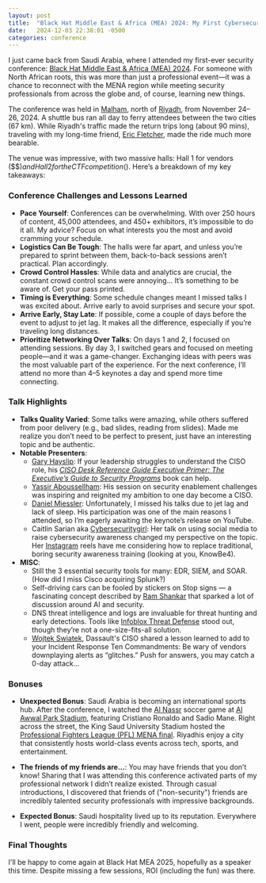 ```yaml
---
layout: post
title:  "Black Hat Middle East & Africa (MEA) 2024: My First Cybersecurity Conference"
date:   2024-12-03 22:38:01 -0500
categories: conference
---
```


I just came back from Saudi Arabia, where I attended my first-ever security conference: [Black Hat Middle East & Africa (MEA) 2024](https://blackhatmea.com). For someone with North African roots, this was more than just a professional event—it was a chance to reconnect with the MENA region while meeting security professionals from across the globe and, of course, learning new things.

The conference was held in [Malham](https://maps.app.goo.gl/DoRNUYP3Arcj32gV7), north of [Riyadh](https://maps.app.goo.gl/T98pe6f8sAaeqpbUA), from November 24–26, 2024. A shuttle bus ran all day to ferry attendees between the two cities (67 km). While Riyadh's traffic made the return trips long (about 90 mins), traveling with my long-time friend, [Eric Fletcher](https://www.linkedin.com/in/ericefletcher), made the ride much more bearable.

The venue was impressive, with two massive halls: Hall 1 for vendors ($$$) and Hall 2 for the CTF competition ($). Here’s a breakdown of my key takeaways:

### **Conference Challenges and Lessons Learned**

- **Pace Yourself**: Conferences can be overwhelming. With over 250 hours of content, 45,000 attendees, and 450+ exhibitors, it’s impossible to do it all. My advice? Focus on what interests you the most and avoid cramming your schedule.
- **Logistics Can Be Tough**: The halls were far apart, and unless you’re prepared to sprint between them, back-to-back sessions aren’t practical. Plan accordingly.
- **Crowd Control Hassles**: While data and analytics are crucial, the constant crowd control scans were annoying... It’s something to be aware of. Get your pass printed.
- **Timing is Everything**: Some schedule changes meant I missed talks I was excited about. Arrive early to avoid surprises and secure your spot.
- **Arrive Early, Stay Late**: If possible, come a couple of days before the event to adjust to jet lag. It makes all the difference, especially if you’re traveling long distances.
- **Prioritize Networking Over Talks**: On days 1 and 2, I focused on attending sessions. By day 3, I switched gears and focused on meeting people—and it was a game-changer. Exchanging ideas with peers was the most valuable part of the experience. For the next conference, I’ll attend no more than 4–5 keynotes a day and spend more time connecting.

### **Talk Highlights**

- **Talks Quality Varied**: Some talks were amazing, while others suffered from poor delivery (e.g., bad slides, reading from slides). Made me realize you don’t need to be perfect to present, just have an interesting topic and be authentic.
- **Notable Presenters**:
  - [Gary Hayslip](https://blackhatmea.com/speaker/gary-hayslip-0): If your leadership struggles to understand the CISO role, his *[CISO Desk Reference Guide Executive Primer: The Executive’s Guide to Security Programs](https://www.amazon.com/CISO-Reference-Guide-Executive-Primer/dp/1955976058)* book can help.
  - [Yassir Aboussellham](https://blackhatmea.com/speaker/yassir-abousselham-0): His session on security enablement challenges was inspiring and reignited my ambition to one day become a CISO.
  - [Daniel Miessler](https://blackhatmea.com/speaker/daniel-miessler-0): Unfortunately, I missed his talks due to jet lag and lack of sleep. His participation was one of the main reasons I attended, so I’m eagerly awaiting the keynote’s release on YouTube.
  - Caitlin Sarian aka [Cybersecuritygirl](https://blackhatmea.com/speaker/caitlin-sarian): Her talk on using social media to raise cybersecurity awareness changed my perspective on the topic. Her [Instagram](https://www.instagram.com/cybersecuritygirl/) reels have me considering how to replace traditional, boring security awareness training (looking at you, KnowBe4).
- **MISC**:
  - Still the 3 essential security tools for many: EDR, SIEM, and SOAR. (How did I miss Cisco acquiring Splunk?)
  - Self-driving cars can be fooled by stickers on Stop signs — a fascinating concept described by [Ram Shankar](https://www.amazon.com/Not-Bug-But-Sticker-Learning/dp/1119883989) that sparked a lot of discussion around AI and security.
  - DNS threat intelligence and logs are invaluable for threat hunting and early detections. Tools like [Infoblox Threat Defense](https://www.infoblox.com/products/threat-defense/) stood out, though they’re not a one-size-fits-all solution.
  - [Wojtek Swiatek](https://blackhatmea.com/speaker/wojtek-swiatek), Dassault's CISO shared a lesson learned to add to your Incident Response Ten Commandments: Be wary of vendors downplaying alerts as “glitches.” Push for answers, you may catch a 0-day attack... 

### **Bonuses**

- **Unexpected Bonus**: Saudi Arabia is becoming an international sports hub. After the conference, I watched the [Al Nassr](https://alnassr-shop.com) soccer game at [Al Awwal Park Stadium](https://www.victoryarena.com/en), featuring Cristiano Ronaldo and Sadio Mane. Right across the street, the King Saud University Stadium hosted the [Professional Fighters League (PFL) MENA final](https://pflmma.com/event/2024-mena-4). Riyadhis enjoy a city that consistently hosts world-class events across tech, sports, and entertainment.

- **The friends of my friends are...**: You may have friends that you don’t know! Sharing that I was attending this conference activated parts of my professional network I didn’t realize existed. Through casual introductions, I discovered that friends of ("non-security") friends are incredibly talented security professionals with impressive backgrounds.

- **Expected Bonus**: Saudi hospitality lived up to its reputation. Everywhere I went, people were incredibly friendly and welcoming.

### **Final Thoughts**

I'll be happy to come again at Black Hat MEA 2025, hopefully as a speaker this time. Despite missing a few sessions, ROI (including the fun) was there.